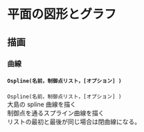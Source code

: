 # 平面の図形とグラフ  
## 描画  
### 曲線  
#### `Ospline(名前，制御点リスト，[オプション] )`  
`Ospline(名前，制御点リスト，[オプション] )`  
大島の spline 曲線を描く  
制御点を通るスプライン曲線を描く  
リストの最初と最後が同じ場合は閉曲線になる。
